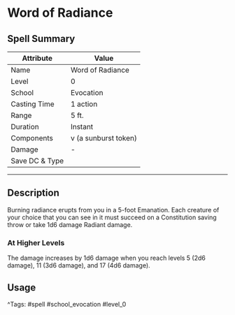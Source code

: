 # Word of Radiance

## Spell Summary

| Attribute        | Value                  |
|------------------|------------------------|
| Name             | Word of Radiance                 |
| Level            | 0                |
| School           | Evocation          |
| Casting Time     | 1 action              |
| Range            | 5 ft.            |
| Duration         | Instant             |
| Components       | v (a sunburst token)             |
| Damage           | -               |
| Save DC & Type   |              |

---

## Description

Burning radiance erupts from you in a 5-foot Emanation. Each creature of your choice that you can see in it must succeed on a Constitution saving throw or take 1d6 damage Radiant damage.

### At Higher Levels
The damage increases by 1d6 damage when you reach levels 5 (2d6 damage), 11 (3d6 damage), and 17 (4d6 damage).

## Usage


^Tags: #spell #school_evocation #level_0